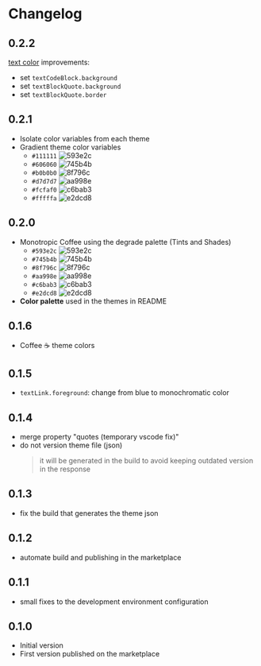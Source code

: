 # Changelog

## 0.2.2

[text color](https://code.visualstudio.com/api/references/theme-color#text-colors) improvements:

- set `textCodeBlock.background`
- set `textBlockQuote.background`
- set `textBlockQuote.border`

## 0.2.1

- Isolate color variables from each theme
- Gradient theme color variables
  - `#111111` ![593e2c](https://dummyimage.com/50/111111/111111)
  - `#606060` ![745b4b](https://dummyimage.com/50/606060/606060)
  - `#b0b0b0` ![8f796c](https://dummyimage.com/50/b0b0b0/b0b0b0)
  - `#d7d7d7` ![aa998e](https://dummyimage.com/50/d7d7d7/d7d7d7)
  - `#fcfaf0` ![c6bab3](https://dummyimage.com/50/c6bab3/c6bab3)
  - `#fffffa` ![e2dcd8](https://dummyimage.com/50/e2dcd8/e2dcd8)

## 0.2.0

- Monotropic Coffee using the degrade palette (Tints and Shades)
  - `#593e2c` ![593e2c](https://dummyimage.com/25/593e2c/593e2c)
  - `#745b4b` ![745b4b](https://dummyimage.com/25/745b4b/745b4b)
  - `#8f796c` ![8f796c](https://dummyimage.com/25/8f796c/8f796c)
  - `#aa998e` ![aa998e](https://dummyimage.com/25/aa998e/aa998e)
  - `#c6bab3` ![c6bab3](https://dummyimage.com/25/c6bab3/c6bab3)
  - `#e2dcd8` ![e2dcd8](https://dummyimage.com/25/e2dcd8/e2dcd8)
- **Color palette** used in the themes in README

## 0.1.6

- Coffee ☕️ theme colors

## 0.1.5

- `textLink.foreground`: change from blue to monochromatic color

## 0.1.4

- merge property "quotes (temporary vscode fix)"
- do not version theme file (json)
    > it will be generated in the build to avoid keeping outdated version in the response

## 0.1.3

- fix the build that generates the theme json

## 0.1.2

- automate build and publishing in the marketplace

## 0.1.1

- small fixes to the development environment configuration

## 0.1.0

- Initial version
- First version published on the marketplace
